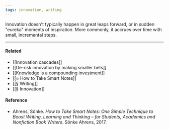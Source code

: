 ```yaml
---
tags: innovation, writing
---
```


Innovation doesn't typically happen in great leaps forward, or in sudden
"eureka" moments of inspiration. More commonly, it accrues over time with small,
incremental steps.

---

#### Related

- [[Innovation cascades]]
- [[De-risk innovation by making smaller bets]]
- [[Knowledge is a compounding investment]]
- [[≈ How to Take Smart Notes]]
- [[§ Writing]]
- [[§ Innovation]]

#### Reference

- Ahrens, Sönke. _How to Take Smart Notes: One Simple Technique to Boost
  Writing, Learning and Thinking – for Students, Academics and Nonfiction Book
  Writers_. Sönke Ahrens, 2017.
